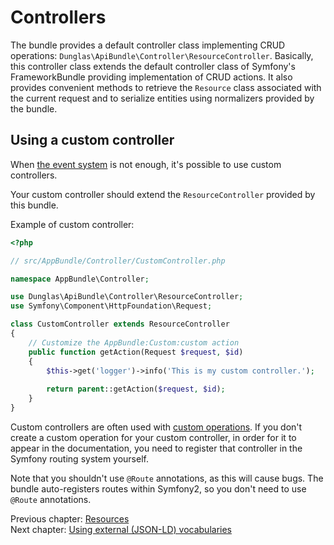 # Controllers

The bundle provides a default controller class implementing CRUD operations: `Dunglas\ApiBundle\Controller\ResourceController`.
Basically, this controller class extends the default controller class of Symfony's FrameworkBundle providing implementation
of CRUD actions. It also provides convenient methods to retrieve the `Resource` class associated with the current request
and to serialize entities using normalizers provided by the bundle.

## Using a custom controller

When [the event system](the-event-system.md) is not enough, it's possible to use custom controllers.

Your custom controller should extend the `ResourceController` provided by this bundle.

Example of custom controller:

```php
<?php

// src/AppBundle/Controller/CustomController.php

namespace AppBundle\Controller;

use Dunglas\ApiBundle\Controller\ResourceController;
use Symfony\Component\HttpFoundation\Request;

class CustomController extends ResourceController
{
    // Customize the AppBundle:Custom:custom action
    public function getAction(Request $request, $id)
    {
        $this->get('logger')->info('This is my custom controller.');
        
        return parent::getAction($request, $id);
    }
}
```

Custom controllers are often used with [custom operations](operations.md). If you don't create a custom operation
for your custom controller, in order for it to appear in the documentation, you need to register that controller in 
the Symfony routing system yourself.

Note that you shouldn't use `@Route` annotations, as this will cause bugs. The bundle auto-registers routes within Symfony2, so you don't need to use `@Route` annotations.

Previous chapter: [Resources](resources.md)<br>
Next chapter: [Using external (JSON-LD) vocabularies](external-vocabularies.md)
